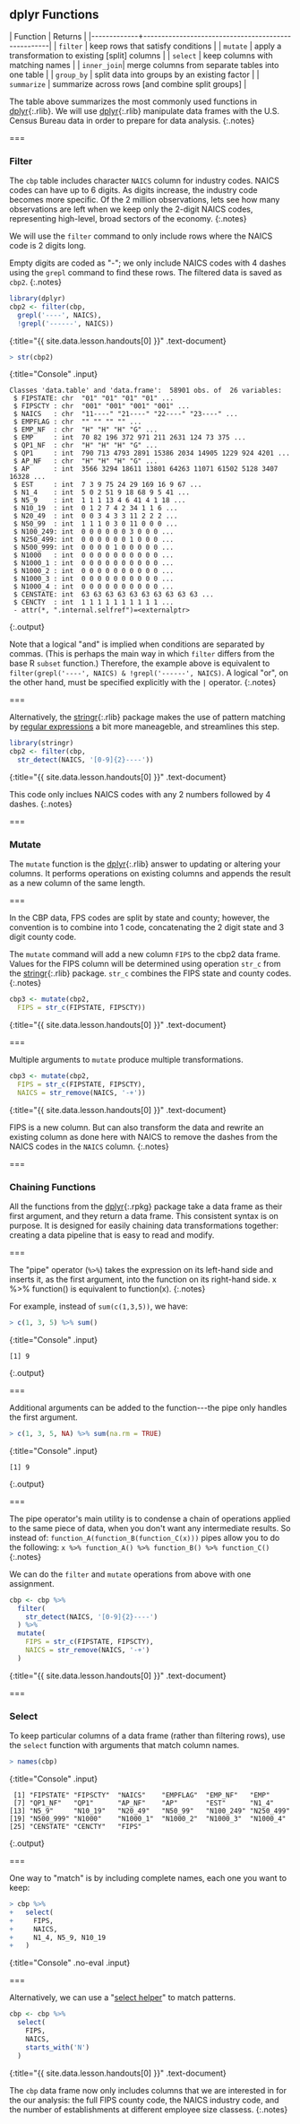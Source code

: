 ---
---

## dplyr Functions

| Function    | Returns                                            |
|-------------+----------------------------------------------------|
| `filter`    | keep rows that satisfy conditions                  |
| `mutate`    | apply a transformation to existing [split] columns |
| `select`    | keep columns with matching names                   |
| `inner_join`| merge columns from separate tables into one table  |
| `group_by`  | split data into groups by an existing factor       |
| `summarize` | summarize across rows [and combine split groups]   |

The table above summarizes the most commonly used functions in
[dplyr](){:.rlib}. We will use [dplyr](){:.rlib} manipulate data frames with the U.S. Census Bureau data in order to prepare for data analysis.
{:.notes}

===

### Filter

The `cbp` table includes character `NAICS` column for industry codes. NAICS codes can have up to 6 digits. As digits increase, the industry code becomes more specific. Of the 2 million observations, lets see how many observations are left when we keep only the 2-digit NAICS codes, representing high-level, broad sectors of the economy.
{:.notes}

We will use the `filter` command to only include rows where the NAICS code is 2 digits long. 

Empty digits are coded as "-"; we only include NAICS codes with 4 dashes using the `grepl` command to find these rows. The filtered data is saved as `cbp2`. 
{:.notes} 



~~~r
library(dplyr)
cbp2 <- filter(cbp,
  grepl('----', NAICS),
  !grepl('------', NAICS))
~~~
{:title="{{ site.data.lesson.handouts[0] }}" .text-document}




~~~r
> str(cbp2)
~~~
{:title="Console" .input}


~~~
Classes 'data.table' and 'data.frame':	58901 obs. of  26 variables:
 $ FIPSTATE: chr  "01" "01" "01" "01" ...
 $ FIPSCTY : chr  "001" "001" "001" "001" ...
 $ NAICS   : chr  "11----" "21----" "22----" "23----" ...
 $ EMPFLAG : chr  "" "" "" "" ...
 $ EMP_NF  : chr  "H" "H" "H" "G" ...
 $ EMP     : int  70 82 196 372 971 211 2631 124 73 375 ...
 $ QP1_NF  : chr  "H" "H" "H" "G" ...
 $ QP1     : int  790 713 4793 2891 15386 2034 14905 1229 924 4201 ...
 $ AP_NF   : chr  "H" "H" "H" "G" ...
 $ AP      : int  3566 3294 18611 13801 64263 11071 61502 5128 3407 16328 ...
 $ EST     : int  7 3 9 75 24 29 169 16 9 67 ...
 $ N1_4    : int  5 0 2 51 9 18 68 9 5 41 ...
 $ N5_9    : int  1 1 1 13 4 6 41 4 1 18 ...
 $ N10_19  : int  0 1 2 7 4 2 34 1 1 6 ...
 $ N20_49  : int  0 0 3 4 3 3 11 2 2 2 ...
 $ N50_99  : int  1 1 1 0 3 0 11 0 0 0 ...
 $ N100_249: int  0 0 0 0 0 0 3 0 0 0 ...
 $ N250_499: int  0 0 0 0 0 0 1 0 0 0 ...
 $ N500_999: int  0 0 0 0 1 0 0 0 0 0 ...
 $ N1000   : int  0 0 0 0 0 0 0 0 0 0 ...
 $ N1000_1 : int  0 0 0 0 0 0 0 0 0 0 ...
 $ N1000_2 : int  0 0 0 0 0 0 0 0 0 0 ...
 $ N1000_3 : int  0 0 0 0 0 0 0 0 0 0 ...
 $ N1000_4 : int  0 0 0 0 0 0 0 0 0 0 ...
 $ CENSTATE: int  63 63 63 63 63 63 63 63 63 63 ...
 $ CENCTY  : int  1 1 1 1 1 1 1 1 1 1 ...
 - attr(*, ".internal.selfref")=<externalptr> 
~~~
{:.output}


Note that a logical "and" is implied when conditions are separated by commas.
(This is perhaps the main way in which `filter` differs from the base R `subset`
function.) Therefore, the example above is equivalent to `filter(grepl('----',
NAICS) & !grepl('------', NAICS)`. A logical "or", on the other hand, must be
specified explicitly with the `|` operator.
{:.notes}

===

Alternatively, the [stringr](){:.rlib} package makes the use of pattern matching by [regular
expressions] a bit more maneageble, and streamlines this step.



~~~r
library(stringr)
cbp2 <- filter(cbp,
  str_detect(NAICS, '[0-9]{2}----'))
~~~
{:title="{{ site.data.lesson.handouts[0] }}" .text-document}


This code only inclues NAICS codes with any 2 numbers followed by 4 dashes. 
{:.notes}

[regular expressions]: https://stringr.tidyverse.org/articles/regular-expressions.html

===

### Mutate

The `mutate` function is the [dplyr](){:.rlib} answer to updating or altering
your columns. It performs operations on existing columns and appends
the result as a new column of the same length.

===

In the CBP data, FPS codes are split by state and county; however, the convention is to combine into 1 code, concatenating the 2 digit state and 3 digit county code. 

The `mutate` command will add a new column `FIPS` to the cbp2 data frame. Values for the FIPS column will be determined using operation `str_c` from the [stringr](){:.rlib} package. `str_c` combines the FIPS state and county codes. 
{:.notes}



~~~r
cbp3 <- mutate(cbp2,
  FIPS = str_c(FIPSTATE, FIPSCTY))
~~~
{:title="{{ site.data.lesson.handouts[0] }}" .text-document}


===

Multiple arguments to `mutate` produce multiple transformations.



~~~r
cbp3 <- mutate(cbp2,
  FIPS = str_c(FIPSTATE, FIPSCTY),
  NAICS = str_remove(NAICS, '-+'))
~~~
{:title="{{ site.data.lesson.handouts[0] }}" .text-document}


FIPS is a new column. But can also transform the data and rewrite an existing column as done here with NAICS to remove the dashes from the NAICS codes in the `NAICS` column. 
{:.notes}

===

### Chaining Functions

All the functions from the [dplyr](){:.rpkg} package take a data frame as their
first argument, and they return a data frame. This consistent syntax is on
purpose. It is designed for easily chaining data transformations together:
creating a data pipeline that is easy to read and modify.

===

The "pipe" operator (`%>%`) takes the expression on its left-hand side and
inserts it, as the first argument, into the function on its right-hand side. x %>% function() is equivalent to function(x).
{:.notes}


For example, instead of `sum(c(1,3,5))`, we have:



~~~r
> c(1, 3, 5) %>% sum()
~~~
{:title="Console" .input}


~~~
[1] 9
~~~
{:.output}


===

Additional arguments can be added to the function---the pipe only handles the first argument.



~~~r
> c(1, 3, 5, NA) %>% sum(na.rm = TRUE)
~~~
{:title="Console" .input}


~~~
[1] 9
~~~
{:.output}


===

The pipe operator's main utility is to condense a chain of operations applied to the same piece of data, when you don't want any intermediate results. So instead of:
`function_A(function_B(function_C(x)))` 
pipes allow you to do the following:
`x %>% function_A() %>% function_B() %>% function_C()`
{:.notes}

We can do the `filter` and `mutate` operations from above with one assignment.



~~~r
cbp <- cbp %>%
  filter(
    str_detect(NAICS, '[0-9]{2}----')
  ) %>%
  mutate(
    FIPS = str_c(FIPSTATE, FIPSCTY),
    NAICS = str_remove(NAICS, '-+')
  )
~~~
{:title="{{ site.data.lesson.handouts[0] }}" .text-document}


===

### Select

To keep particular columns of a data frame (rather than filtering rows), use
the `select` function with arguments that match column names.



~~~r
> names(cbp)
~~~
{:title="Console" .input}


~~~
 [1] "FIPSTATE" "FIPSCTY"  "NAICS"    "EMPFLAG"  "EMP_NF"   "EMP"     
 [7] "QP1_NF"   "QP1"      "AP_NF"    "AP"       "EST"      "N1_4"    
[13] "N5_9"     "N10_19"   "N20_49"   "N50_99"   "N100_249" "N250_499"
[19] "N500_999" "N1000"    "N1000_1"  "N1000_2"  "N1000_3"  "N1000_4" 
[25] "CENSTATE" "CENCTY"   "FIPS"    
~~~
{:.output}


===

One way to "match" is by including complete names, each one you want to keep:



~~~r
> cbp %>%
+   select(
+     FIPS,
+     NAICS,
+     N1_4, N5_9, N10_19 
+   )
~~~
{:title="Console" .no-eval .input}


===

Alternatively, we can use a "[select helper](https://dplyr.tidyverse.org/reference/select.html#useful-functions)" to match patterns.



~~~r
cbp <- cbp %>%
  select(
    FIPS,
    NAICS,
    starts_with('N')
  )
~~~
{:title="{{ site.data.lesson.handouts[0] }}" .text-document}


The `cbp` data frame now only includes columns that we are interested in for the our analysis: the full FIPS county code, the NAICS industry code, and the number of establishments at different employee size classess. 
{:.notes}
